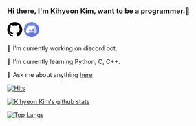 ### Hi there, I'm [Kihyeon Kim](https://github.com/shfd27), want to be a programmer.👋
<!-- <h3>Hi there, I'm <a href="https://github.com/shfd27" style="color:black">Kihyeon Kim</a>👋</h3> --><!-- changing color is no work -->

<a href="https://shfd27.github.io"><img src="./image/github.png" height="35px" width="35px"></a>
<a href="http://join.shfd27.p-e.kr"><img src="./image/discord.png" height="35px" width="35px"></a>



🔭 I’m currently working on discord bot.

🌱 I’m currently learning Python, C, C++.

💬 Ask me about anything [here](http://join.shfd27.p-e.kr)


[![Hits](https://hits.seeyoufarm.com/api/count/incr/badge.svg?url=https%3A%2F%2Fgithub.com%2Fshfd27%2Fhit-counter)](https://hits.seeyoufarm.com)

[![Kihyeon Kim's github stats](https://github-readme-stats.vercel.app/api?username=shfd27&theme=algolia&show_icons=true)](https://github.com/anuraghazra/github-readme-stats)

[![Top Langs](https://github-readme-stats.vercel.app/api/top-langs/?username=shfd27&layout=compact&theme=algolia&show_icons=true)](https://github.com/anuraghazra/github-readme-stats)


<!--
**shfd27/shfd27** is a ✨ _special_ ✨ repository because its `README.md` (this file) appears on your GitHub profile.

Here are some ideas to get you started:

- 🔭 I’m currently working on ...
- 🌱 I’m currently learning ...
- 👯 I’m looking to collaborate on ...
- 🤔 I’m looking for help with ...
- 💬 Ask me about ...
- 📫 How to reach me: ...
- 😄 Pronouns: ...
- ⚡ Fun fact: ...
-->